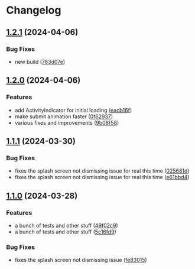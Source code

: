 # Changelog

## [1.2.1](https://github.com/joshreep/lap-counter/compare/v1.2.0...v1.2.1) (2024-04-06)


### Bug Fixes

* new build ([783d07e](https://github.com/joshreep/lap-counter/commit/783d07e3047c05cc546c46363e2589e640ae374d))

## [1.2.0](https://github.com/joshreep/lap-counter/compare/v1.1.1...v1.2.0) (2024-04-06)


### Features

* add ActivityIndicator for initial loading ([eadb16f](https://github.com/joshreep/lap-counter/commit/eadb16fa319bc2a9c75cae09cfb18e1f48a69293))
* make submit animation faster ([0f62937](https://github.com/joshreep/lap-counter/commit/0f62937b785b7606fa576877e2342a78593ad1c1))
* various fixes and improvements ([9b08f58](https://github.com/joshreep/lap-counter/commit/9b08f583e1b21277015d12afe659982b1f30c4e6))

## [1.1.1](https://github.com/joshreep/lap-counter/compare/v1.1.0...v1.1.1) (2024-03-30)


### Bug Fixes

* fixes the splash screen not dismissing issue for real this time ([025681d](https://github.com/joshreep/lap-counter/commit/025681d1e3256716ee7afd519efd0d374f0b5538))
* fixes the splash screen not dismissing issue for real this time ([e61bbd4](https://github.com/joshreep/lap-counter/commit/e61bbd46158a2bea96f9e4ff944d8a5ceb82fd7d))

## [1.1.0](https://github.com/joshreep/lap-counter/compare/v1.0.0...v1.1.0) (2024-03-28)


### Features

* a bunch of tests and other stuff ([49f02c9](https://github.com/joshreep/lap-counter/commit/49f02c986bc60b06af304b68bb592deb29f32227))
* a bunch of tests and other stuff ([5c16fd9](https://github.com/joshreep/lap-counter/commit/5c16fd982d371718e58771d54fe267ebc9059aac))


### Bug Fixes

* fixes the splash screen not dismissing issue ([fe83015](https://github.com/joshreep/lap-counter/commit/fe83015e5c385041fe6a27e012d98cf7b0d8c283))
